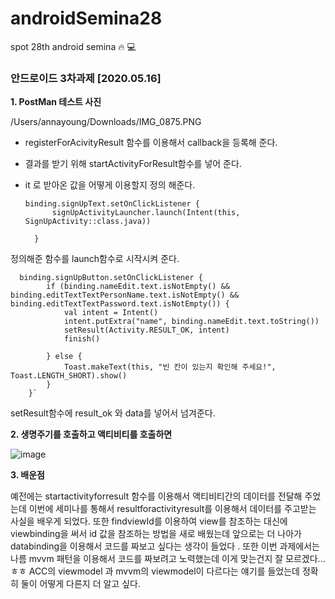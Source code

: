 # androidSemina28
spot 28th android semina :fire: :computer:

### 안드로이드 3차과제 [2020.05.16]

**1. PostMan 테스트 사진**

/Users/annayoung/Downloads/IMG_0875.PNG
    

- registerForAcivityResult 함수를 이용해서 callback을 등록해 준다.
- 결과를 받기 위해 startActivityForResult함수를 넣어 준다.
- it 로 받아온 값을 어떻게 이용할지 정의 해준다.

      binding.signUpText.setOnClickListener {
            signUpActivityLauncher.launch(Intent(this, SignUpActivity::class.java))

        }
        
정의해준 함수를 launch함수로 시작시켜 준다.


      binding.signUpButton.setOnClickListener {
            if (binding.nameEdit.text.isNotEmpty() && binding.editTextTextPersonName.text.isNotEmpty() && binding.editTextTextPassword.text.isNotEmpty()) {
                val intent = Intent()
                intent.putExtra("name", binding.nameEdit.text.toString())
                setResult(Activity.RESULT_OK, intent)
                finish()

            } else {
                Toast.makeText(this, "빈 칸이 있는지 확인해 주세요!", Toast.LENGTH_SHORT).show()
            }
        }`

setResult함수에 result_ok 와 data를 넣어서 넘겨준다.

**2. 생명주기를 호출하고 액티비티를 호출하면**

![image](https://user-images.githubusercontent.com/48551119/114300856-14b8f080-9afd-11eb-81e8-a50ea28339f4.png)

**3. 배운점**

예전에는 startactivityforresult 함수를 이용해서 액티비티간의 데이터를 전달해 주었는데 이번에 세미나를 통해서 resultforactivityresult를 이용해서 데이터를 주고받는 사실을 배우게 되었다. 또한 findviewId를 이용하여 view를 참조하는 대신에 viewbinding을 써서 id 값을 참조하는 방법을 새로 배웠는데 앞으로는 더 나아가 databinding을 이용해서 코드를 짜보고 싶다는 생각이 들었다 . 또한 이번 과제에서는 나름 mvvm 패턴을 이용해서 코드를 짜보려고 노력했는데 이게 맞는건지 잘 모르겠다...ㅎㅎ ACC의 viewmodel 과 mvvm의 viewmodel이 다르다는 얘기를 들었는데 정확히 둘이 어떻게 다른지 더 알고 싶다.

